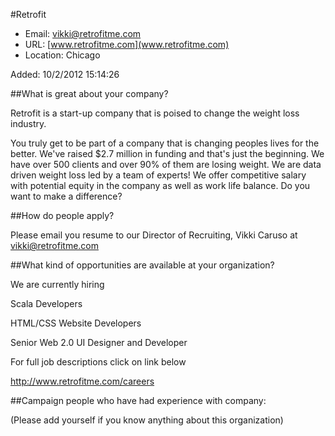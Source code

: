 
#Retrofit

* Email: [vikki@retrofitme.com](mailto:vikki@retrofitme.com)
* URL: [www.retrofitme.com](www.retrofitme.com)
* Location: Chicago

Added: 10/2/2012 15:14:26

##What is great about your company?

Retrofit is a start-up company that is poised to change the weight loss industry. 

You truly get to be part of a company that is changing peoples lives for the better. We've raised $2.7 million in funding and that's just the beginning. We have over 500 clients and over 90% of them are losing weight. We are data driven weight loss led by a team of experts! We offer competitive salary with potential equity in the company as well as work life balance. Do you want to make a difference? 

##How do people apply?

Please email you resume to our Director of Recruiting, Vikki Caruso at vikki@retrofitme.com

##What kind of opportunities are available at your organization?

We are currently hiring 



Scala Developers

HTML/CSS Website Developers

Senior Web 2.0 UI Designer and Developer



For full job descriptions click on link below

http://www.retrofitme.com/careers

##Campaign people who have had experience with company:

(Please add yourself if you know anything about this organization)


    